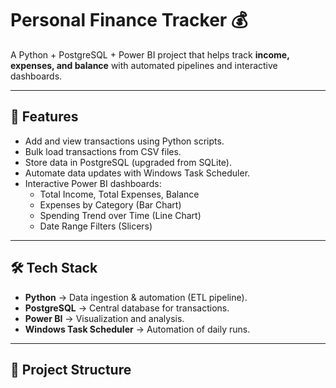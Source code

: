 # Personal Finance Tracker 💰

A Python + PostgreSQL + Power BI project that helps track **income, expenses, and balance** with automated pipelines and interactive dashboards.

---

## 🚀 Features
- Add and view transactions using Python scripts.
- Bulk load transactions from CSV files.
- Store data in PostgreSQL (upgraded from SQLite).
- Automate data updates with Windows Task Scheduler.
- Interactive Power BI dashboards:
  - Total Income, Total Expenses, Balance
  - Expenses by Category (Bar Chart)
  - Spending Trend over Time (Line Chart)
  - Date Range Filters (Slicers)

---

## 🛠 Tech Stack
- **Python** → Data ingestion & automation (ETL pipeline).
- **PostgreSQL** → Central database for transactions.
- **Power BI** → Visualization and analysis.
- **Windows Task Scheduler** → Automation of daily runs.

---

## 📂 Project Structure

